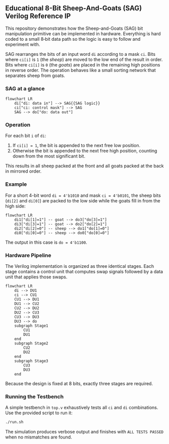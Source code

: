## Educational 8-Bit Sheep-And-Goats (SAG) Verilog Reference IP

This repository demonstrates how the Sheep-and-Goats (SAG) bit manipulation
primitive can be implemented in hardware.  Everything is hard coded to a small
8‑bit data path so the logic is easy to follow and experiment with.

SAG rearranges the bits of an input word `di` according to a mask `ci`. Bits
where `ci[i]` is `1` (the *sheep*) are moved to the low end of the result in
order. Bits where `ci[i]` is `0` (the *goats*) are placed in the remaining high
positions in reverse order. The operation behaves like a small sorting network
that separates sheep from goats.

### SAG at a glance

```mermaid
flowchart LR
    di["di: data in"] --> SAG{{SAG logic}}
    ci["ci: control mask"] --> SAG
    SAG --> do["do: data out"]
```

### Operation

For each bit `i` of `di`:
1. If `ci[i] = 1`, the bit is appended to the next free low position.
2. Otherwise the bit is appended to the next free high position, counting down
   from the most significant bit.

This results in all sheep packed at the front and all goats packed at the back
in mirrored order.

### Example

For a short 4-bit word `di = 4'b1010` and mask `ci = 4'b0101`, the sheep bits
(`di[2]` and `di[0]`) are packed to the low side while the goats fill in from
the high side:

```mermaid
flowchart LR
    di1["di[1]=1"] -- goat --> do3["do[3]=1"]
    di3["di[3]=1"] -- goat --> do2["do[2]=1"]
    di2["di[2]=0"] -- sheep --> do1["do[1]=0"]
    di0["di[0]=0"] -- sheep --> do0["do[0]=0"]
```

The output in this case is `do = 4'b1100`.

### Hardware Pipeline

The Verilog implementation is organized as three identical stages. Each stage
contains a control unit that computes swap signals followed by a data unit that
applies those swaps.

```mermaid
flowchart LR
    di --> DU1
    ci --> CU1
    CU1 --> DU1
    DU1 --> CU2
    CU2 --> DU2
    DU2 --> CU3
    CU3 --> DU3
    DU3 --> do
    subgraph Stage1
        CU1
        DU1
    end
    subgraph Stage2
        CU2
        DU2
    end
    subgraph Stage3
        CU3
        DU3
    end
```

Because the design is fixed at 8 bits, exactly three stages are required.

### Running the Testbench

A simple testbench in `top.v` exhaustively tests all `ci` and `di`
combinations. Use the provided script to run it:

```bash
./run.sh
```

The simulation produces verbose output and finishes with `ALL TESTS PASSED` when
no mismatches are found.
